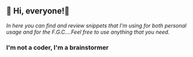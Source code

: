  ## 👋 Hi, everyone!👋 ##
*In here you can find and review snippets that I'm using for both personal usage and for the F.G.C....Feel free to use anything that you need.*



 ### I'm not a coder, I'm a brainstormer 
